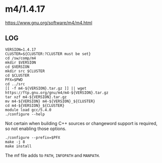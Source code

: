 m4/1.4.17
=========

<https://www.gnu.org/software/m4/m4.html>

LOG
---

    VERSION=1.4.17
    CLUSTER=${CLUSTER:?CLUSTER must be set}
    cd /sw/comp/m4
    mkdir $VERSION
    cd $VERSION
    mkdir src $CLUSTER
    cd $CLUSTER
    PFX=$PWD
    cd ../src
    [[ -f m4-${VERSION}.tar.gz ]] || wget https://ftp.gnu.org/gnu/m4/m4-${VERSION}.tar.gz
    tar xzf m4-${VERSION}.tar.gz 
    mv m4-${VERSION} m4-${VERSION}_${CLUSTER}
    cd m4-${VERSION}_${CLUSTER}
    module load gcc/5.4.0
    ./configure --help

Not certain when building C++ sources or changeword support is required, so not enabling those options.

    ./configure --prefix=$PFX
    make -j 8
    make install

The mf file adds to `PATH`, `INFOPATH` and `MANPATH`.

